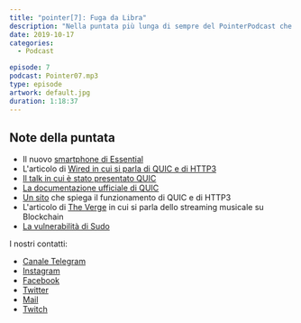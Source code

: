 ```yaml
---
title: "pointer[7]: Fuga da Libra"
description: "Nella puntata più lunga di sempre del PointerPodcast che poi è  anche l'ottava registriamo parliamo dell'evento Google, di uno smartphone dal design particolare, dei problemi che sta avendo Libra, dello streaming musicale su Blockchain, di HTTP3 e QUIC e di una vulnerabilità scovata in sudo."
date: 2019-10-17
categories:
  - Podcast

episode: 7
podcast: Pointer07.mp3
type: episode
artwork: default.jpg
duration: 1:18:37
---
```


## Note della puntata

<ul>
 	<li>Il nuovo <a href="https://www.theverge.com/2019/10/8/20905525/andy-rubin-elongated-phone-essential-android">smartphone di Essential</a></li>
 	<li>L'articolo di <a href="https://www.wired.it/internet/web/2019/10/01/internet-http3-chrome-firefox/">Wired in cui si parla di QUIC e di HTTP3</a></li>
 	<li><a href="https://archive.fosdem.org/2019/schedule/event/http3/">Il talk in cui è stato presentato QUIC</a></li>
 	<li><a href="https://tools.ietf.org/html/draft-ietf-quic-http-23">La documentazione ufficiale di QUIC</a></li>
 	<li><a href="https://http3-explained.haxx.se/en/">Un sito</a> che spiega il funzionamento di QUIC e di HTTP3</li>
 	<li>L'articolo di <a href="https://www.theverge.com/2019/10/9/20905384/audius-blockchain-music-streaming-service-copyright-infringement-piracy?utm_campaign=theverge&amp;utm_content=chorus&amp;utm_medium=social&amp;utm_source=twitter">The Verge</a> in cui si parla dello streaming musicale su Blockchain</li>
 	<li><a href="https://thehackernews.com/2019/10/linux-sudo-run-as-root-flaw.html">La vulnerabilità di Sudo</a></li>
</ul>


I nostri contatti:

- [Canale Telegram](https://t.me/PointerPodcast)
- [Instagram](https://www.instagram.com/pointerpodcast/)
- [Facebook](https://www.facebook.com/pointerPodcast/)
- [Twitter](https://twitter.com/PointerPodcast)
- [Mail](info@pointerpodcast.it)
- [Twitch](https://www.twitch.tv/pointerpodcast)

